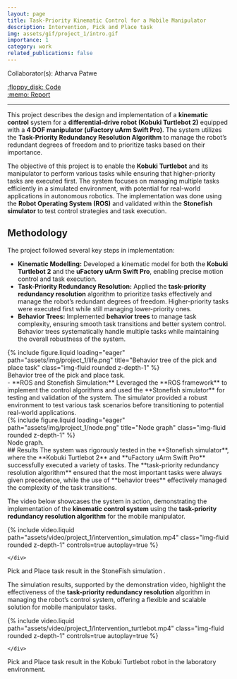 ```yaml
---
layout: page
title: Task-Priority Kinematic Control for a Mobile Manipulator
description: Intervention, Pick and Place task
img: assets/gif/project_1/intro.gif
importance: 1
category: work
related_publications: false
---
```


Collaborator(s): Atharva Patwe

<div class="row justify-content-sm-left">
    <div class="col-sm-2 mt-3 mt-md-0">
        <a href="https://github.com/leopt4/turtlebot_taskpriority_manipulation.git">:floppy_disk: Code</a>
    </div>
    <div class="col-sm-2 mt-3 mt-md-0">
        <a href="https://github.com/leopt4/turtlebot_taskpriority_manipulation/blob/main/documents/HOI_report.pdf">:memo: Report</a>
    </div>
    <!-- <div class="col-sm-2 mt-3 mt-md-0">
        <a href="https://ifrosmaster.org/">:clapper: Demo Videos</a>
    </div> -->
</div>

---

This project describes the design and implementation of a **kinematic control** system for a **differential-drive robot (Kobuki Turtlebot 2)** equipped with a **4 DOF manipulator (uFactory uArm Swift Pro)**. The system utilizes the **Task-Priority Redundancy Resolution Algorithm** to manage the robot’s redundant degrees of freedom and to prioritize tasks based on their importance.

The objective of this project is to enable the **Kobuki Turtlebot** and its manipulator to perform various tasks while ensuring that higher-priority tasks are executed first. The system focuses on managing multiple tasks efficiently in a simulated environment, with potential for real-world applications in autonomous robotics. The implementation was done using the **Robot Operating System (ROS)** and validated within the **Stonefish simulator** to test control strategies and task execution.

## Methodology
The project followed several key steps in implementation:
- **Kinematic Modelling:** Developed a kinematic model for both the **Kobuki Turtlebot 2** and the **uFactory uArm Swift Pro**, enabling precise motion control and task execution.
- **Task-Priority Redundancy Resolution:** Applied the **task-priority redundancy resolution** algorithm to prioritize tasks effectively and manage the robot’s redundant degrees of freedom. Higher-priority tasks were executed first while still managing lower-priority ones.
- **Behavior Trees:** Implemented **behavior trees** to manage task complexity, ensuring smooth task transitions and better system control. Behavior trees systematically handle multiple tasks while maintaining the overall robustness of the system.
<div class="row justify-content-sm-center">
    <div class="col-sm-10 mt-3 mt-md-0">
        {% include figure.liquid loading="eager" path="assets/img/project_1/life.png" title="Behavior tree of the pick and place task" class="img-fluid rounded z-depth-1" %}
    </div>
</div>
<div class="caption">
    Behavior tree of the pick and place task.
</div>
- **ROS and Stonefish Simulation:** Leveraged the **ROS framework** to implement the control algorithms and used the **Stonefish simulator** for testing and validation of the system. The simulator provided a robust environment to test various task scenarios before transitioning to potential real-world applications.
<div class="row justify-content-sm-center">
    <div class="col-sm-8 mt-3 mt-md-0">
        {% include figure.liquid loading="eager" path="assets/img/project_1/node.png" title="Node graph" class="img-fluid rounded z-depth-1" %}
    </div>
</div>
<div class="caption">
    Node graph.
</div>
## Results
The system was rigorously tested in the **Stonefish simulator**, where the **Kobuki Turtlebot 2** and **uFactory uArm Swift Pro** successfully executed a variety of tasks. The **task-priority redundancy resolution algorithm** ensured that the most important tasks were always given precedence, while the use of **behavior trees** effectively managed the complexity of the task transitions.

The video below showcases the system in action, demonstrating the implementation of the **kinematic control system** using the **task-priority redundancy resolution algorithm** for the mobile manipulator.

<div class="row">
    <div class="col-sm mt-3 mt-md-0">
        {% include video.liquid path="assets/video/project_1/intervention_simulation.mp4" class="img-fluid rounded z-depth-1" controls=true autoplay=true %}

    </div>
</div>
<div class="caption">
    Pick and Place task result in the StoneFish simulation .
</div>

The simulation results, supported by the demonstration video, highlight the effectiveness of the **task-priority redundancy resolution** algorithm in managing the robot’s control system, offering a flexible and scalable solution for mobile manipulator tasks.

<div class="row">
    <div class="col-sm mt-3 mt-md-0">
        {% include video.liquid path="assets/video/project_1/Intervention_turtlebot.mp4" class="img-fluid rounded z-depth-1" controls=true autoplay=true %}

    </div>
</div>
<div class="caption">
    Pick and Place task result in the Kobuki Turtlebot robot in the laboratory environment.
</div>

